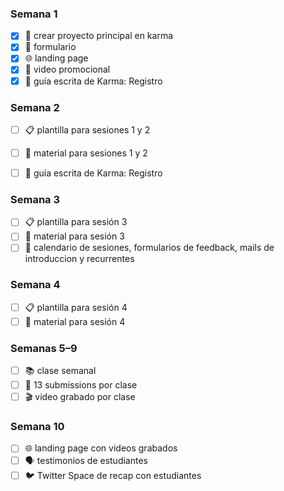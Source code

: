 ### Semana 1
- [x] 📖 crear proyecto principal en karma
- [x] 📝 formulario  
- [x] 🌐 landing page  
- [x] 🎥 video promocional  
- [x] 📖 guía escrita de Karma: Registro

### Semana 2
- [ ] 📋 plantilla para sesiones 1 y 2  
- [ ] 📂 material para sesiones 1 y 2  
- [ ] 📖 guía escrita de Karma: Registro


### Semana 3
- [ ] 📋 plantilla para sesión 3  
- [ ] 📂 material para sesión 3  
- [ ] 📅 calendario de sesiones, formularios de feedback, mails de introduccion y recurrentes

### Semana 4
- [ ] 📋 plantilla para sesión 4  
- [ ] 📂 material para sesión 4  

### Semanas 5–9
- [ ] 📚 clase semanal  
- [ ] 📝 13 submissions por clase  
- [ ] 🎬 video grabado por clase  

### Semana 10
- [ ] 🌐 landing page con videos grabados  
- [ ] 🗣️ testimonios de estudiantes  
- [ ] 🐦 Twitter Space de recap con estudiantes  
